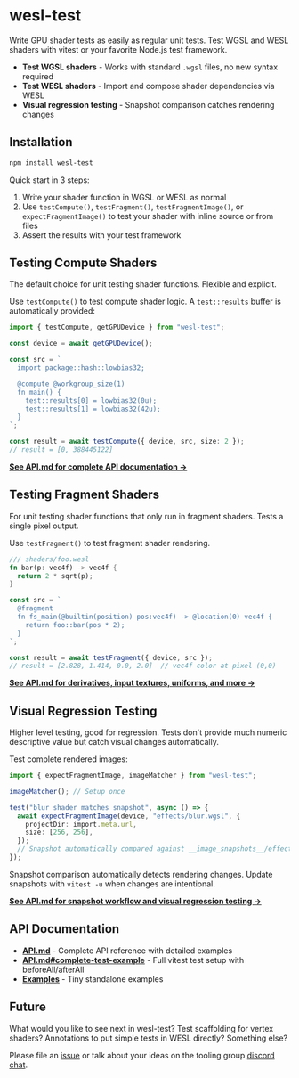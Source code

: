 # wesl-test

Write GPU shader tests as easily as regular unit tests. Test WGSL and WESL shaders with vitest or your favorite Node.js test framework.

- **Test WGSL shaders** - Works with standard `.wgsl` files, no new syntax required
- **Test WESL shaders** - Import and compose shader dependencies via WESL
- **Visual regression testing** - Snapshot comparison catches rendering changes

## Installation

```bash
npm install wesl-test
```

Quick start in 3 steps:

1. Write your shader function in WGSL or WESL as normal
2. Use `testCompute()`, `testFragment()`, `testFragmentImage()`, or `expectFragmentImage()` to test your shader with inline source or from files
3. Assert the results with your test framework

## Testing Compute Shaders

The default choice for unit testing shader functions. Flexible and explicit.

Use `testCompute()` to test compute shader logic. A `test::results` buffer is automatically provided:

```typescript
import { testCompute, getGPUDevice } from "wesl-test";

const device = await getGPUDevice();

const src = `
  import package::hash::lowbias32;

  @compute @workgroup_size(1)
  fn main() {
    test::results[0] = lowbias32(0u);
    test::results[1] = lowbias32(42u);
  }
`;

const result = await testCompute({ device, src, size: 2 });
// result = [0, 388445122]
```

**[See API.md for complete API documentation →](./API.md#testcompute)**

## Testing Fragment Shaders

For unit testing shader functions that only run in fragment shaders. Tests a single pixel output.

Use `testFragment()` to test fragment shader rendering. 

```rs
/// shaders/foo.wesl
fn bar(p: vec4f) -> vec4f {
  return 2 * sqrt(p);
}
```

```typescript
const src = `
  @fragment
  fn fs_main(@builtin(position) pos:vec4f) -> @location(0) vec4f {
    return foo::bar(pos * 2);
  }
`;

const result = await testFragment({ device, src });
// result = [2.828, 1.414, 0.0, 2.0]  // vec4f color at pixel (0,0)
```

**[See API.md for derivatives, input textures, uniforms, and more →](./API.md#testfragmentshader)**

## Visual Regression Testing

Higher level testing, good for regression. Tests don't provide much numeric descriptive value but catch visual changes automatically.

Test complete rendered images:

```typescript
import { expectFragmentImage, imageMatcher } from "wesl-test";

imageMatcher(); // Setup once

test("blur shader matches snapshot", async () => {
  await expectFragmentImage(device, "effects/blur.wgsl", {
    projectDir: import.meta.url,
    size: [256, 256],
  });
  // Snapshot automatically compared against __image_snapshots__/effects-blur.png
});
```

Snapshot comparison automatically detects rendering changes. Update snapshots with `vitest -u` when changes are intentional.

**[See API.md for snapshot workflow and visual regression testing →](./API.md#visual-regression-testing)**

## API Documentation

- **[API.md](./API.md)** - Complete API reference with detailed examples
- **[API.md#complete-test-example](./API.md#complete-test-example)** - Full vitest test setup with beforeAll/afterAll
- **[Examples](../../examples/)** - Tiny standalone examples

## Future 
What would you like to see next in wesl-test? 
Test scaffolding for vertex shaders?
Annotations to put simple tests in WESL directly?
Something else?

Please file an [issue](https://github.com/wgsl-tooling-wg/wesl-js/issues) or talk about your ideas on the tooling group [discord chat](https://discord.gg/5UhkaSu4dt).

